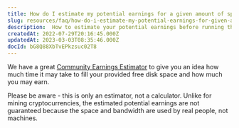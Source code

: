 ```yaml
---
title: How do I estimate my potential earnings for a given amount of space and bandwidth?
slug: resources/faq/how-do-i-estimate-my-potential-earnings-for-given-amount-of-space-and-bandwidth
description:  How to estimate your potential earnings before running the storage nod
createdAt: 2022-07-29T20:16:45.000Z
updatedAt: 2023-03-03T08:35:46.000Z
docId: bG8Q88XbTvEPkzsuc02T8
---
```


We have a great [Community Earnings Estimator](https://forum.storj.io/t/realistic-earnings-estimator/6693) to give you an idea how much time it may take to fill your provided free disk space and how much you may earn.

Please be aware - this is only an estimator, not a calculator. Unlike for mining cryptocurrencies, the estimated potential earnings are not guaranteed because the space and bandwidth are used by real people, not machines.
